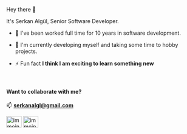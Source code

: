 <!--
**serkanalgl/serkanalgl** is a ✨ _special_ ✨ repository because its `README.md` (this file) appears on your GitHub profile. -->

Hey there 👋

It's Serkan Algül, Senior Software Developer.

- 👷 I've been worked full time for 10 years in software development.

- 🌱 I'm currently developing myself and taking some time to hobby projects.

- ⚡ Fun fact **I think I am exciting to learn something new**

<br>

#### Want to collaborate with me?
📫 **serkanalgl@gmail.com**
<p align="left">

<a href="https://twitter.com/0xSerkan" target="blank"><img align="center" src="https://raw.githubusercontent.com/rahuldkjain/github-profile-readme-generator/master/src/images/icons/Social/twitter.svg" alt="immoinulmoin" height="30" width="40" /></a>
<a href="https://linkedin.com/in/serkanalgul" target="blank"><img align="center" src="https://raw.githubusercontent.com/rahuldkjain/github-profile-readme-generator/master/src/images/icons/Social/linked-in-alt.svg" alt="immoinulmoin" height="30" width="40" /></a>
</p>
